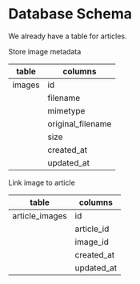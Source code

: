 # Database Schema

We already have a table for articles.

Store image metadata

|table|columns|
|-|-|
|images|id|
||filename|
||mimetype|
||original_filename|
||size|
||created_at|
||updated_at|

Link image to article

|table|columns|
|-|-|
|article_images|id|
||article_id|
||image_id|
||created_at|
||updated_at|
